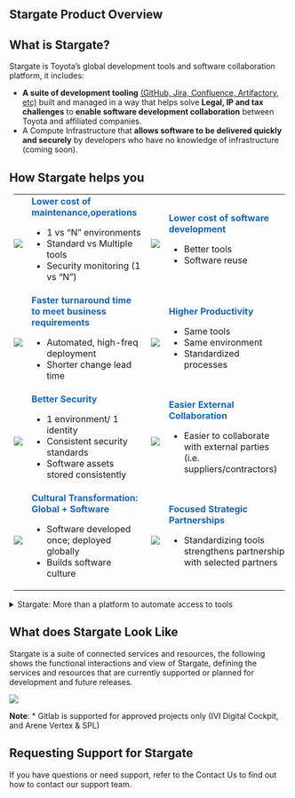 

## Stargate Product Overview

## What is Stargate?

Stargate is Toyota’s global development tools and software collaboration platform, it includes:

* **A suite of development tooling** [(GitHub, Jira, Confluence, Artifactory, etc)](./list-of-tools.md) built and managed in a way that helps solve **Legal, IP and tax challenges** to **enable software development collaboration** between Toyota and affiliated companies.
* A Compute Infrastructure that **allows software to be delivered quickly and securely** by developers who have no knowledge of infrastructure (coming soon).

## How Stargate helps you 
 
<table style="border-radius: 10px";
              "border: 5px solid #154360";>
  <tr>
    <td style="vertical-align:middle"><img src="/api/techdocs/static/docs/default/Component/STARGATE-WELCOME-GUIDES/images/welcomdocnew1.png"></td>
    <td><span style="color: #1565C0"><b>Lower cost of maintenance,operations </b></span>
  </br>
  <ul>
        <li>1 vs “N” environments</li>
        <li>Standard vs Multiple tools </li>
      <li>Security monitoring (1 vs “N”)</li></td>
  <td style="vertical-align:middle"><img src="/api/techdocs/static/docs/default/Component/STARGATE-WELCOME-GUIDES/images/welcomdocnew2.png"></td>
  <td><span style="color: #1565C0"><b>Lower cost of software development</b></span>
  </br>
  <ul>
      <li>Better tools</li>
      <li>Software reuse</li>
    </ul>
  </tr>  
  <tr>
  <td style="vertical-align:middle"><img src="/api/techdocs/static/docs/default/Component/STARGATE-WELCOME-GUIDES/images/welcomdocnew3.png"></td>
  <td><span style="color: #1565C0"><b>Faster turnaround time to meet business requirements</b></span>
  </br>
  <ul>
  <li>Automated, high-freq deployment</li>
  <li>Shorter change lead time</li>
    </ul>
    </td>
    <td style="vertical-align:middle"><img src="/api/techdocs/static/docs/default/Component/STARGATE-WELCOME-GUIDES/images/welcomdocnew4.png"></td>
    <td><span style="color: #1565C0"><b>Higher Productivity</b></span>
  </br>
  <ul>
  <li>Same tools</li>
  <li>Same environment</li>
  <li>Standardized processes</li>
    </ul>
  </tr>  
  <tr>
  <td style="vertical-align:middle"><img src="/api/techdocs/static/docs/default/Component/STARGATE-WELCOME-GUIDES/images/welcomdocnew5.png"></td>
  <td><span style="color: #1565C0"><b>Better Security</b></span>
  </br>
  <ul>
  <li>1 environment/ 1 identity</li>
  <li>Consistent security standards</li>
  <li>Software assets stored consistently</li>
  </ul>
  </td>
  <td style="vertical-align:middle"><img src="/api/techdocs/static/docs/default/Component/STARGATE-WELCOME-GUIDES/images/welcomdocnew6.png"></td>
  <td><span style="color: #1565C0"><b>Easier External Collaboration</b></span>
  </br>
  <ul>
  <li>Easier to collaborate with external parties (i.e. suppliers/contractors)</li>
  </ul>
  </td>
  </tr>  
  <tr>
  <td style="vertical-align:middle"><img src="/api/techdocs/static/docs/default/Component/STARGATE-WELCOME-GUIDES/images/welcomdocnew7.png"></td>
  <td><span style="color: #1565C0"><b>Cultural Transformation: Global + Software</b></span>
  </br>
  <ul>
  <li>Software developed once; deployed globally</li>
  <li>Builds software culture</li>
  </ul>
  </td>
  <td style="vertical-align:middle"><img src="/api/techdocs/static/docs/default/Component/STARGATE-WELCOME-GUIDES/images/welcomdocnew8.png"></td>
  <td><span style="color: #1565C0"><b>Focused Strategic Partnerships</b></span>
  </br>
  <ul>
  <li>Standardizing tools strengthens partnership with selected partners</li>
  </ul>
  </tr>
  </td>
      </table>

<details>
  <summary>Stargate: More than a platform to automate access to tools</summary>
  </br>
  <p>An example of how Stargate works, this is just a sample and does not include a full list of Stargate tools:</p>
  </br>
  <table style="border-radius: 14px";
                  "border: 5px solid #73AD21";>
  <tr style="background-color: #1565C0">
    <th colspan="5"
        style="color: #FDFEFE";
              "text-align: center">
      Self-Service Portal (Backstage)
      </th>
    </tr>
  <tr style="background-color: #1565C0">
      <th></th>
      <th></th>                                 
      <th></th>
      <th></th>
      <th></th>

  <tr>
        <td><p style="text-align: center"><b>Build</b></p>
          <p>Development tooling built and managed in a way that helps solve Legal, IP and tax challenges to enable software development collaboration between Toyota and affiliated companies.</p>
<img src ="/api/techdocs/static/docs/default/Component/STARGATE-WELCOME-GUIDES/images/welcomdoc12.png"></td>
        <td style="vertical-align:middle"><img src="/api/techdocs/static/docs/default/Component/STARGATE-WELCOME-GUIDES/images/Welcomarrow.png"></td>
        <td><p style="text-align: center"><b>Run</b></p>
          <p>A multi-cloud runtime to deliver software quickly and securely by developers who have no knowledge of infrastructure.</p>
          <img src ="/api/techdocs/static/docs/default/Component/STARGATE-WELCOME-GUIDES/images/welcomdoc11.png"></td>
        <td style="vertical-align:middle"><img src ="/api/techdocs/static/docs/default/Component/STARGATE-WELCOME-GUIDES/images/Welcomarrow.png"></td>
        <td><p style="text-align: center"><b>Monitor</b></p>
          <p>An observability platform providing consistent logging, metrics, alerting and tracing for infrastructure and applications.</p>
          <img src="/api/techdocs/static/docs/default/Component/STARGATE-WELCOME-GUIDES/images/welcomdoc10.png"></td>
      </tr>
  </table>

<b>Highlights</b>
<ul>
  <li><b>It Promotes Collaboration</b>: Developer Communities to find experts and code examples</li>
  <li><b>Accelerate Developer Productivity</b>: Software Blueprints and Golden Path CI/CD</li>
  <li><b>Support InnerSource model</b>: Discoverable and reusable software reducing cost</li>
  </ul>
  </details>

## What does Stargate Look Like
  
Stargate is a suite of connected services and resources, the following shows the functional interactions and view of Stargate, defining the services and resources that are currently supported or planned for development and future releases.

<p style="vertical-align:middle";
           "justify-content: center";
           "align-items: center";>
<img src="/api/techdocs/static/docs/default/Component/STARGATE-WELCOME-GUIDES/images/welcomdocrev1-rev.png">
  </p>
<p><b>Note</b>:  * Gitlab is supported for approved projects only (IVI Digital Cockpit, and Arene Vertex & SPL)</p>

## Requesting Support for Stargate

<p>If you have questions or need support, refer to the Contact Us to find out how to contact our support team.</p>
 
